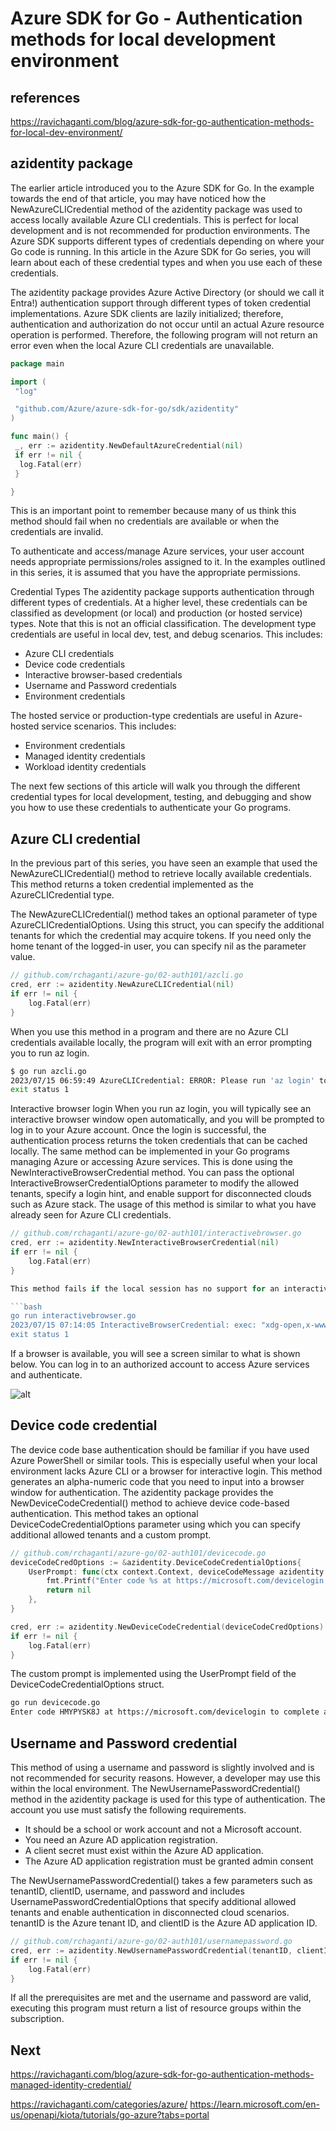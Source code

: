 # Azure SDK for Go - Authentication methods for local development environment

## references

<https://ravichaganti.com/blog/azure-sdk-for-go-authentication-methods-for-local-dev-environment/>

## azidentity package

The earlier article introduced you to the Azure SDK for Go. In the example towards the end of that article, you may have noticed how the NewAzureCLICredential method of the azidentity package was used to access locally available Azure CLI credentials. This is perfect for local development and is not recommended for production environments. The Azure SDK supports different types of credentials depending on where your Go code is running. In this article in the Azure SDK for Go series, you will learn about each of these credential types and when you use each of these credentials.

The azidentity package provides Azure Active Directory (or should we call it Entra!) authentication support through different types of token credential implementations. Azure SDK clients are lazily initialized; therefore, authentication and authorization do not occur until an actual Azure resource operation is performed. Therefore, the following program will not return an error even when the local Azure CLI credentials are unavailable.

```go
package main

import (
 "log"

 "github.com/Azure/azure-sdk-for-go/sdk/azidentity"
)

func main() {
 _, err := azidentity.NewDefaultAzureCredential(nil)
 if err != nil {
  log.Fatal(err)
 }

}
```

This is an important point to remember because many of us think this method should fail when no credentials are available or when the credentials are invalid.

To authenticate and access/manage Azure services, your user account needs appropriate permissions/roles assigned to it. In the examples outlined in this series, it is assumed that you have the appropriate permissions.

Credential Types
The azidentity package supports authentication through different types of credentials. At a higher level, these credentials can be classified as development (or local) and production (or hosted service) types. Note that this is not an official classification. The development type credentials are useful in local dev, test, and debug scenarios. This includes:

- Azure CLI credentials
- Device code credentials
- Interactive browser-based credentials
- Username and Password credentials
- Environment credentials

The hosted service or production-type credentials are useful in Azure-hosted service scenarios. This includes:

- Environment credentials
- Managed identity credentials
- Workload identity credentials

The next few sections of this article will walk you through the different credential types for local development, testing, and debugging and show you how to use these credentials to authenticate your Go programs.

## Azure CLI credential

In the previous part of this series, you have seen an example that used the NewAzureCLICredential() method to retrieve locally available credentials. This method returns a token credential implemented as the AzureCLICredential type.

The NewAzureCLICredential() method takes an optional parameter of type AzureCLICredentialOptions. Using this struct, you can specify the additional tenants for which the credential may acquire tokens. If you need only the home tenant of the logged-in user, you can specify nil as the parameter value.

```go
// github.com/rchaganti/azure-go/02-auth101/azcli.go
cred, err := azidentity.NewAzureCLICredential(nil)
if err != nil {
    log.Fatal(err)
}
```

When you use this method in a program and there are no Azure CLI credentials available locally, the program will exit with an error prompting you to run az login.

```bash
$ go run azcli.go 
2023/07/15 06:59:49 AzureCLICredential: ERROR: Please run 'az login' to setup account.
exit status 1
```

Interactive browser login
When you run az login, you will typically see an interactive browser window open automatically, and you will be prompted to log in to your Azure account. Once the login is successful, the authentication process returns the token credentials that can be cached locally. The same method can be implemented in your Go programs managing Azure or accessing Azure services. This is done using the NewInteractiveBrowserCredential method. You can pass the optional InteractiveBrowserCredentialOptions parameter to modify the allowed tenants, specify a login hint, and enable support for disconnected clouds such as Azure stack. The usage of this method is similar to what you have already seen for Azure CLI credentials.

```go
// github.com/rchaganti/azure-go/02-auth101/interactivebrowser.go
cred, err := azidentity.NewInteractiveBrowserCredential(nil)
if err != nil {
    log.Fatal(err)
}

This method fails if the local session has no support for an interactive browser.

```bash
go run interactivebrowser.go 
2023/07/15 07:14:05 InteractiveBrowserCredential: exec: "xdg-open,x-www-browser,www-browser": executable file not found in $PATH
exit status 1
```

If a browser is available, you will see a screen similar to what is shown below. You can log in to an authorized account to access Azure services and authenticate.

![alt](https://ravichaganti.com/images/azlogin.png)

## Device code credential

The device code base authentication should be familiar if you have used Azure PowerShell or similar tools. This is especially useful when your local environment lacks Azure CLI or a browser for interactive login. This method generates an alpha-numeric code that you need to input into a browser window for authentication. The azidentity package provides the NewDeviceCodeCredential() method to achieve device code-based authentication. This method takes an optional DeviceCodeCredentialOptions parameter using which you can specify additional allowed tenants and a custom prompt.

```go
// github.com/rchaganti/azure-go/02-auth101/devicecode.go
deviceCodeCredOptions := &azidentity.DeviceCodeCredentialOptions{
    UserPrompt: func(ctx context.Context, deviceCodeMessage azidentity.DeviceCodeMessage) error {
        fmt.Printf("Enter code %s at https://microsoft.com/devicelogin to complete authentication.\n", deviceCodeMessage.UserCode)
        return nil
    },
}

cred, err := azidentity.NewDeviceCodeCredential(deviceCodeCredOptions)
if err != nil {
    log.Fatal(err)
}
```

The custom prompt is implemented using the UserPrompt field of the DeviceCodeCredentialOptions struct.

```bash
go run devicecode.go 
Enter code HMYPYSK8J at https://microsoft.com/devicelogin to complete authentication.
```

## Username and Password credential

This method of using a username and password is slightly involved and is not recommended for security reasons. However, a developer may use this within the local environment. The NewUsernamePasswordCredential() method in the azidentity package is used for this type of authentication. The account you use must satisfy the following requirements.

- It should be a school or work account and not a Microsoft account.
- You need an Azure AD application registration.
- A client secret must exist within the Azure AD application.
- The Azure AD application registration must be granted admin consent

The NewUsernamePasswordCredential() takes a few parameters such as tenantID, clientID, username, and password and includes UsernamePasswordCredentialOptions that specify additional allowed tenants and enable authentication in disconnected cloud scenarios. tenantID is the Azure tenant ID, and clientID is the Azure AD application ID.

```go
// github.com/rchaganti/azure-go/02-auth101/usernamepassword.go
cred, err := azidentity.NewUsernamePasswordCredential(tenantID, clientID, username, password, nil)
if err != nil {
    log.Fatal(err)
}
```

If all the prerequisites are met and the username and password are valid, executing this program must return a list of resource groups within the subscription.

## Next

<https://ravichaganti.com/blog/azure-sdk-for-go-authentication-methods-managed-identity-credential/>

<https://ravichaganti.com/categories/azure/>
<https://learn.microsoft.com/en-us/openapi/kiota/tutorials/go-azure?tabs=portal>
